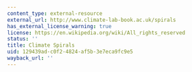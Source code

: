 ```yaml
---
content_type: external-resource
external_url: http://www.climate-lab-book.ac.uk/spirals
has_external_license_warning: true
license: https://en.wikipedia.org/wiki/All_rights_reserved
status: ''
title: Climate Spirals
uid: 129439ad-c0f2-4824-af5b-3e7eca9fc9e5
wayback_url: ''
---
```

